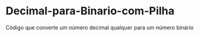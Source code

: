 # Decimal-para-Binario-com-Pilha
Código que converte um número decimal qualquer para um número binário
